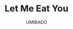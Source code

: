 --- 
slug: "let-me-eat-you"
title: "Let Me Eat You"
publishdate: "2018-12-18"
src: "https://365manga.net/manga/let-me-eat-you"
author: "UMIBADO"
image: "https://data.365manga.net/images/thumbnails/32744-let-me-eat-you.jpg"
tags: ["Adult","Adventure","Comedy","Slice of life","Tragedy"]
chapters: ["Chapter 1: Story Of Snow"]
chapterlinks: ["https://365manga.net/let-me-eat-you/chapter-1.html"]
description: "The future of hungry dad and son rabbit is food heaven!However... the sweetness was too sweet!A surreal and comedy sweet adventure!"
---